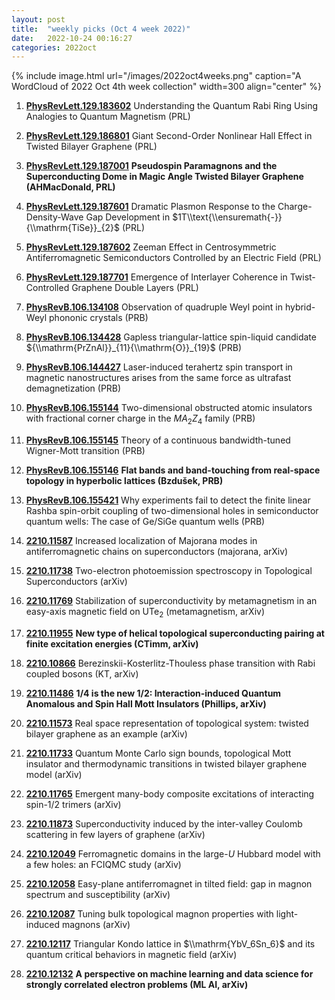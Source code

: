 ```yaml
---
layout: post
title:  "weekly picks (Oct 4 week 2022)"
date:   2022-10-24 00:16:27
categories: 2022oct
---
```


{% include image.html url="/images/2022oct4weeks.png" caption="A WordCloud of 2022 Oct 4th week collection" width=300 align="center" %}




1. **[PhysRevLett.129.183602](https://link.aps.org/doi/10.1103/PhysRevLett.129.183602)** Understanding the Quantum Rabi Ring Using Analogies to Quantum Magnetism (PRL)

1. **[PhysRevLett.129.186801](https://link.aps.org/doi/10.1103/PhysRevLett.129.186801)** Giant Second-Order Nonlinear Hall Effect in Twisted Bilayer Graphene (PRL)

1. **[PhysRevLett.129.187001](https://link.aps.org/doi/10.1103/PhysRevLett.129.187001)** **Pseudospin Paramagnons and the Superconducting Dome in Magic Angle Twisted Bilayer Graphene (AHMacDonald, PRL)**

1. **[PhysRevLett.129.187601](https://link.aps.org/doi/10.1103/PhysRevLett.129.187601)** Dramatic Plasmon Response to the Charge-Density-Wave Gap Development in $1T\\text{\\ensuremath{-}}{\\mathrm{TiSe}}_{2}$ (PRL)

1. **[PhysRevLett.129.187602](https://link.aps.org/doi/10.1103/PhysRevLett.129.187602)** Zeeman Effect in Centrosymmetric Antiferromagnetic Semiconductors Controlled by an Electric Field (PRL)

1. **[PhysRevLett.129.187701](https://link.aps.org/doi/10.1103/PhysRevLett.129.187701)** Emergence of Interlayer Coherence in Twist-Controlled Graphene Double Layers (PRL)

1. **[PhysRevB.106.134108](https://link.aps.org/doi/10.1103/PhysRevB.106.134108)** Observation of quadruple Weyl point in hybrid-Weyl phononic crystals (PRB)

1. **[PhysRevB.106.134428](https://link.aps.org/doi/10.1103/PhysRevB.106.134428)** Gapless triangular-lattice spin-liquid candidate ${\\mathrm{PrZnAl}}_{11}{\\mathrm{O}}_{19}$ (PRB)

1. **[PhysRevB.106.144427](https://link.aps.org/doi/10.1103/PhysRevB.106.144427)** Laser-induced terahertz spin transport in magnetic nanostructures arises from the same force as ultrafast demagnetization (PRB)

1. **[PhysRevB.106.155144](https://link.aps.org/doi/10.1103/PhysRevB.106.155144)** Two-dimensional obstructed atomic insulators with fractional corner charge in the ${MA}_{2}{Z}_{4}$ family (PRB)

1. **[PhysRevB.106.155145](https://link.aps.org/doi/10.1103/PhysRevB.106.155145)** Theory of a continuous bandwidth-tuned Wigner-Mott transition (PRB)

1. **[PhysRevB.106.155146](https://link.aps.org/doi/10.1103/PhysRevB.106.155146)** **Flat bands and band-touching from real-space topology in hyperbolic lattices (Bzdušek, PRB)**

1. **[PhysRevB.106.155421](https://link.aps.org/doi/10.1103/PhysRevB.106.155421)** Why experiments fail to detect the finite linear Rashba spin-orbit coupling of two-dimensional holes in semiconductor quantum wells: The case of Ge/SiGe quantum wells (PRB)



1. **[2210.11587](http://arxiv.org/abs/2210.11587)** Increased localization of Majorana modes in antiferromagnetic chains on superconductors (majorana, arXiv)

1. **[2210.11738](http://arxiv.org/abs/2210.11738)** Two-electron photoemission spectroscopy in Topological Superconductors (arXiv)

1. **[2210.11769](http://arxiv.org/abs/2210.11769)** Stabilization of superconductivity by metamagnetism in an easy-axis magnetic field on UTe$_2$ (metamagnetism, arXiv)

1. **[2210.11955](http://arxiv.org/abs/2210.11955)** **New type of helical topological superconducting pairing at finite excitation energies (CTimm, arXiv)**

1. **[2210.10866](http://arxiv.org/abs/2210.10866)** Berezinskii-Kosterlitz-Thouless phase transition with Rabi coupled bosons (KT, arXiv)

1. **[2210.11486](http://arxiv.org/abs/2210.11486)** **1/4 is the new 1/2: Interaction-induced Quantum Anomalous and Spin Hall Mott Insulators (Phillips, arXiv)**

1. **[2210.11573](http://arxiv.org/abs/2210.11573)** Real space representation of topological system: twisted bilayer graphene as an example (arXiv)

1. **[2210.11733](http://arxiv.org/abs/2210.11733)** Quantum Monte Carlo sign bounds, topological Mott insulator and thermodynamic transitions in twisted bilayer graphene model (arXiv)

1. **[2210.11765](http://arxiv.org/abs/2210.11765)** Emergent many-body composite excitations of interacting spin-1/2 trimers (arXiv)

1. **[2210.11873](http://arxiv.org/abs/2210.11873)** Superconductivity induced by the inter-valley Coulomb scattering in few layers of graphene (arXiv)

1. **[2210.12049](http://arxiv.org/abs/2210.12049)** Ferromagnetic domains in the large-$U$ Hubbard model with a few holes: an FCIQMC study (arXiv)

1. **[2210.12058](http://arxiv.org/abs/2210.12058)** Easy-plane antiferromagnet in tilted field: gap in magnon spectrum and susceptibility (arXiv)

1. **[2210.12087](http://arxiv.org/abs/2210.12087)** Tuning bulk topological magnon properties with light-induced magnons (arXiv)

1. **[2210.12117](http://arxiv.org/abs/2210.12117)** Triangular Kondo lattice in $\\mathrm{YbV_6Sn_6}$ and its quantum critical behaviors in magnetic field (arXiv)

1. **[2210.12132](http://arxiv.org/abs/2210.12132)** **A perspective on machine learning and data science for strongly correlated electron problems (ML AI, arXiv)**

